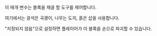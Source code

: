 이 매개 변수는 블록을 채굴 할 도구를 제어합니다.

여기에서는 광석은 곡괭이, 나무는 도끼, 흙은 삽을 사용합니다.

"지정되지 않음"으로 설정하면 플레이어가 이 블록을 손으로 파괴할 수 있습니다.
